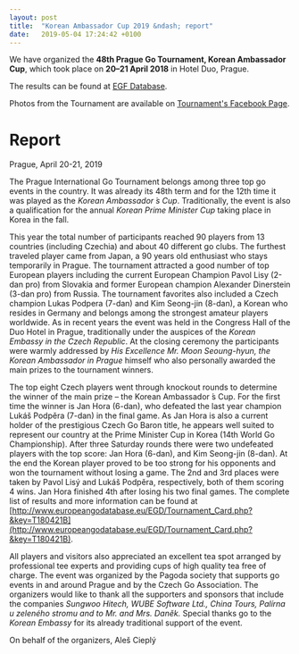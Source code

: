 ```yaml
---
layout: post
title:  "Korean Ambassador Cup 2019 &ndash; report"
date:   2019-05-04 17:24:42 +0100
---
```


We have organized  the **48th Prague Go Tournament, Korean Ambassador Cup**, which took place on **20&ndash;21 April 2018** in Hotel Duo, Prague.

The results can be found at [EGF Database](http://www.europeangodatabase.eu/EGD/Tournament_Card.php?&key=T180421B).

Photos from the Tournament are available on [Tournament's Facebook Page](https://www.facebook.com/events/2157256861257093/2209293462720099/  ).


# Report

Prague, April 20-21, 2019

The Prague International Go Tournament belongs among three top go events in the country. It
was already its 48th term and for the 12th time it was played as the *Korean Ambassador ́s
Cup*. Traditionally, the event is also a qualification for the annual *Korean Prime Minister Cup*
taking place in Korea in the fall.


This year the total number of participants reached 90 players from 13 countries (including
Czechia) and about 40 different go clubs. The furthest traveled player came from Japan, a 90
years old enthusiast who stays temporarily in Prague. The tournament attracted a good
number of top European players including the current European Champion Pavol Lisy (2-dan
pro) from Slovakia and former European champion Alexander Dinerstein (3-dan pro) from
Russia. The tournament favorites also included a Czech champion Lukas Podpera (7-dan) and
Kim Seong-jin (8-dan), a Korean who resides in Germany and belongs among the strongest
amateur players worldwide. As in recent years the event was held in the Congress Hall of the
Duo Hotel in Prague, traditionally under the auspices of the *Korean Embassy in the Czech
Republic*. At the closing ceremony the participants were warmly addressed by *His Excellence
Mr. Moon Seoung-hyun, the Korean Ambassador in Prague* himself who also personally
awarded the main prizes to the tournament winners.


The top eight Czech players went through knockout rounds to determine the winner of the
main prize – the Korean Ambassador ́s Cup. For the first time the winner is Jan Hora (6-dan),
who defeated the last year champion Lukáš Podpěra (7-dan) in the final game. As Jan Hora is
also a current holder of the prestigious Czech Go Baron title, he appears well suited to
represent our country at the Prime Minister Cup in Korea (14th World Go Championship).
After three Saturday rounds there were two undefeated players with the top score: Jan Hora
(6-dan), and Kim Seong-jin (8-dan). At the end the Korean player proved to be too strong for
his opponents and won the tournament without losing a game. The 2nd and 3rd places were
taken by Pavol Lisý and Lukáš Podpěra, respectively, both of them scoring 4 wins. Jan Hora
finished 4th after losing his two final games. The complete list of results and more
information can be found at 
[http://www.europeangodatabase.eu/EGD/Tournament_Card.php?&key=T180421B](http://www.europeangodatabase.eu/EGD/Tournament_Card.php?&key=T180421B).


All players and visitors also appreciated an excellent tea spot arranged by professional tee
experts and providing cups of high quality tea free of charge. The event was organized by the
Pagoda society that supports go events in and around Prague and by the Czech Go
Association. The organizers would like to thank all the supporters and sponsors that include
the companies *Sungwoo Hitech, WUBE Software Ltd., China Tours, Palírna u zeleného
stromu and to Mr. and Mrs. Daněk.* Special thanks go to the *Korean Embassy* for its already
traditional support of the event.


On behalf of the organizers, Aleš Cieplý
